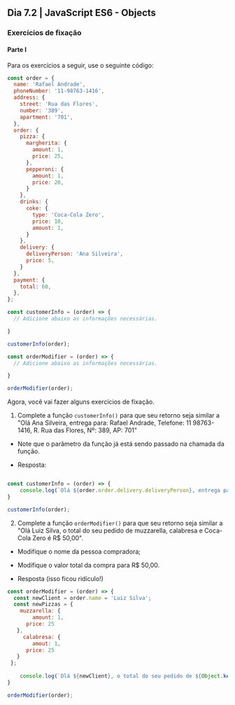 ## Dia 7.2 | JavaScript ES6 - Objects

### Exercícios de fixação

#### Parte I
Para os exercícios a seguir, use o seguinte código:
```javascript
const order = {
  name: 'Rafael Andrade',
  phoneNumber: '11-98763-1416',
  address: {
    street: 'Rua das Flores',
    number: '389',
    apartment: '701',
  },
  order: {
    pizza: {
      margherita: {
        amount: 1,
        price: 25,
      },
      pepperoni: {
        amount: 1,
        price: 20,
      }
    },
    drinks: {
      coke: {
        type: 'Coca-Cola Zero',
        price: 10,
        amount: 1,
      }
    },
    delivery: {
      deliveryPerson: 'Ana Silveira',
      price: 5,
    }
  },
  payment: {
    total: 60,
  },
};

const customerInfo = (order) => {
  // Adicione abaixo as informações necessárias.

}

customerInfo(order);

const orderModifier = (order) => {
  // Adicione abaixo as informações necessárias.

}

orderModifier(order);
```

Agora, você vai fazer alguns exercícios de fixação.
1. Complete a função `customerInfo()` para que seu retorno seja similar a "Olá Ana Silveira, entrega para: Rafael Andrade, Telefone: 11 98763-1416, R. Rua das Flores, Nº: 389, AP: 701"
- Note que o parâmetro da função já está sendo passado na chamada da função.

- Resposta:
```javascript

const customerInfo = (order) => {
	console.log(`Olá ${order.order.delivery.deliveryPerson}, entrega para ${order.name}, telefone ${order.phoneNumber}, R. ${order.address.street}, Nº ${order.address.number}, AP: ${order.address.apartment}.`);
}

customerInfo(order);
```

2. Complete a função `orderModifier()` para que seu retorno seja similar a "Olá Luiz Silva, o total do seu pedido de muzzarella, calabresa e Coca-Cola Zero é R$ 50,00".
- Modifique o nome da pessoa compradora;
- Modifique o valor total da compra para R$ 50,00.

- Resposta (isso ficou ridículo!)
```javascript
const orderModifier = (order) => {
  const newClient = order.name = 'Luiz Silva';
  const newPizzas = {
  	muzzarella: {
    	amount: 1,
      price: 25
   },
 	 calabresa: {
   		amout: 1, 
      price: 25
   }
 };
  
	console.log(`Olá ${newClient}, o total do seu pedido de ${Object.keys(newPizzas)} e ${order.order.drinks.coke.type} é ${newPizzas.muzzarella.price + newPizzas.calabresa.price}`)
}

orderModifier(order);
```